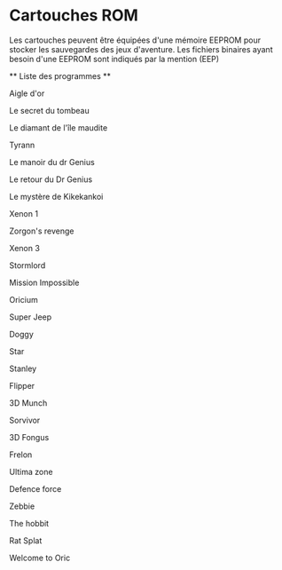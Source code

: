 # Cartouches ROM

Les cartouches peuvent être équipées d'une mémoire EEPROM pour stocker les sauvegardes des jeux d'aventure.
Les fichiers binaires ayant besoin d'une EEPROM sont indiqués par la mention (EEP)


** Liste des programmes **

Aigle d'or

Le secret du tombeau

Le diamant de l'île maudite

Tyrann

Le manoir du dr Genius

Le retour du Dr Genius

Le mystère de Kikekankoi

Xenon 1

Zorgon's revenge

Xenon 3

Stormlord

Mission Impossible

Oricium

Super Jeep

Doggy

Star

Stanley

Flipper

3D Munch

Sorvivor

3D Fongus

Frelon

Ultima zone

Defence force

Zebbie

The hobbit

Rat Splat

Welcome to Oric



